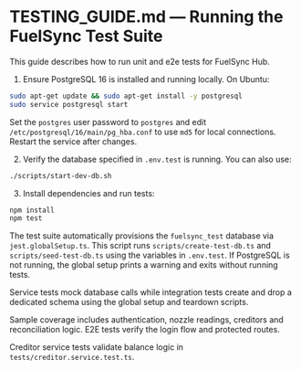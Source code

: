 # TESTING_GUIDE.md — Running the FuelSync Test Suite

This guide describes how to run unit and e2e tests for FuelSync Hub.

1. Ensure PostgreSQL 16 is installed and running locally. On Ubuntu:

```bash
sudo apt-get update && sudo apt-get install -y postgresql
sudo service postgresql start
```
   Set the `postgres` user password to `postgres` and edit
   `/etc/postgresql/16/main/pg_hba.conf` to use `md5` for local connections.
   Restart the service after changes.

2. Verify the database specified in `.env.test` is running. You can also use:

```bash
./scripts/start-dev-db.sh
```

3. Install dependencies and run tests:

```bash
npm install
npm test
```

The test suite automatically provisions the `fuelsync_test` database via `jest.globalSetup.ts`. This script runs `scripts/create-test-db.ts` and `scripts/seed-test-db.ts` using the variables in `.env.test`.
If PostgreSQL is not running, the global setup prints a warning and exits without running tests.

Service tests mock database calls while integration tests create and drop a dedicated schema using the global setup and teardown scripts.

Sample coverage includes authentication, nozzle readings, creditors and reconciliation logic. E2E tests verify the login flow and protected routes.

Creditor service tests validate balance logic in `tests/creditor.service.test.ts`.
